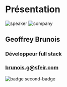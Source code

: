 <!-- .slide: class="speaker-slide" -->

# Présentation

![speaker](./assets/images/speaker/Geoffrey.jpg)
![company](./assets/images/speaker/logo-sfeir-blanc.png)

<h2>Geoffrey <span>Brunois</span></h2>


### Développeur full stack
<!-- .element: class="icon-rule icon-first" -->

### brunois.g@sfeir.com
<!-- .element: class="icon-email icon-second" -->


![badge second-badge](./assets/images/speaker/OpenJS_JSNAD.svg)
